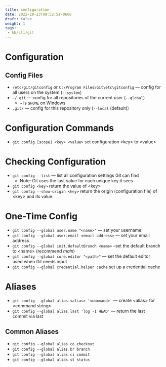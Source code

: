 ```yaml
---
title: configuration
date: 2022-10-23T09:52:51-0600
draft: false
weight: 1
tags:
 - kb/cli/git
---
```


# Configuration
## Config Files 
- `/etc/git/gitconfig` or `C:\Program Files\Git\etc\gitconfig` — config for all users on the system (`--system`)
- `~/.git` — config for all repositories of the current user (`--global`)
  - `~` is `$HOME` on Windows
- `.git/` — config for this repository only (`--local` (default))

# Configuration Commands
- `git config [scope] <key> <value>` set configuration \<key\> to \<value\>

# Checking Configuration
- `git config --list` — list all configuration settings Git can find
  - Note: Git uses the last value for each unique key it sees
- `git config <key>` return the value of \<key\>  
- `git config --show-origin <key>` return the origin (configuration file) of \<key\> and its value  

# One-Time Config
- `git config --global user.name "<name>"` — set your username  
- `git config --global user.email <email address>` — set your email address  
- `git config --global init.defaultBranch <name>` –set the default branch to \<name\> (recommend *main*)  
- `git config --global core.editor "<path>"` — set the default editor used when Git needs input  
- `git config --global credential.helper cache` set up a credential cache

# Aliases
- `git config --global alias.<alias> '<command>'` — create \<alias\> for \<command string\>
- `git config --global alias.last 'log -1 HEAD'` — return the last commit via last

## Common Aliases
- `git config --global alias.co checkout`
- `git config --global alias.br branch`
- `git config --global alias.ci commit`
- `git config --global alias.st status`
